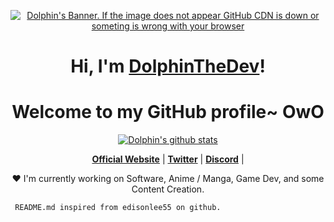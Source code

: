 <p align="center">
  <a href="https://dolphinthedev.ga"><img src="banner.png" alt="Dolphin's Banner. If the image does not appear GitHub CDN is down or someting is wrong with your browser"></a>
</p>

<h1 align="center">Hi, I'm <a href="https://dolphinthedev.ga">DolphinTheDev</a>!</h1>
<h1 align="center">Welcome to my GitHub profile~ OwO</h1>

<p align="center">
  <a href="https://github.com/dolphinthedev"><img src="https://github-readme-stats.vercel.app/api?username=dolphinthedev&hide_border=true&show_icons=true" alt="Dolphin's github stats"></a>
</p>

<p align="center">
  <strong><a href="https://dolphinthedev.ga">Official Website</a></strong> |
  <strong><a href="https://twitter.com/dolphinthedev">Twitter</a></strong> |
  <strong><a href="https://discord.gg/dQ5ZESkR5W">Discord</a></strong> |
</p>

<p align="center">❤ I'm currently working on Software, Anime / Manga, Game Dev, and some Content Creation.</p>
<code align="center"> README.md inspired from edisonlee55 on github.</code>
